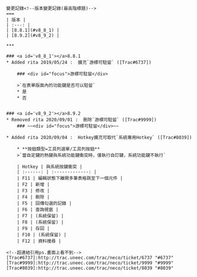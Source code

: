     變更記錄<!--版本變更記錄(最高階標題)-->
    ===
    | 版本 |
    | :---: |
    | [8.8.1](#v8_8_1) |
    | [8.9.2](#v8_9_2) |

    ***

    ### <a id='v8_8_1'></a>8.8.1
    * Added rita 2019/05/24 :  擴充`游標可駐留` ([Trac#6737])

        ### <div id="focus">游標可駐留</div>

        >`在表單版面內的功能鍵是否可以駐留`
        * 是
        * 否

    
    ### <a id='v8_9_2'></a>8.9.2
    * Removed rita 2020/09/01 :  刪除`游標可駐留` ([Trac#9999])
        ### ~~<div id="focus">游標可駐留</div>~~

    * Added rita 2020/09/04 :  Hotkey擴充可取代`系統專用Hotkey` ([Trac#8039])

        * **按鈕類型=工具列選單/工具列按鈕**
        >`當自定鍵的熱鍵與系統功能鍵衝突時，僅執行自訂鍵，系統功能鍵不執行`

        | Hotkey | 與系統按鍵衝突 |
        | :------: | :-------------: |
        | F11 | 編輯狀態下離開多筆表格跳至下一個元件 |
        | F2 | 新增 |
        | F3 | 修改 |
        | F4 | 刪除 |
        | F5 | 回傳勾選的記錄 |
        | F6 | 查詢視窗 |
        | F7 | (系統保留) |
        | F8 | (系統保留) |
        | F9 | 存回 |
        | F10 | (系統保留) |
        | F12 | 資料搜尋 |

    <!--超連結引用ps.畫面上看不到-->
    [Trac#6737]:http://trac.uneec.com/trac/neco/ticket/6737 "#6737"
    [Trac#9999]:http://trac.uneec.com/trac/neco/ticket/9999 "#9999"
    [Trac#8039]:http://trac.uneec.com/trac/neco/ticket/8039 "#8039"





